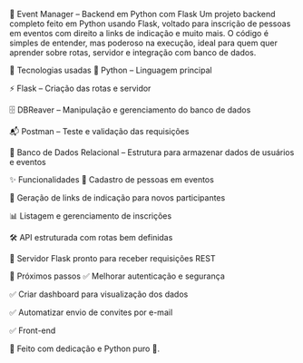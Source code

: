 🎯 Event Manager – Backend em Python com Flask
Um projeto backend completo feito em Python usando Flask, voltado para inscrição de pessoas em eventos com direito a links de indicação e muito mais.
O código é simples de entender, mas poderoso na execução, ideal para quem quer aprender sobre rotas, servidor e integração com banco de dados.

🚀 Tecnologias usadas
🐍 Python – Linguagem principal

⚡ Flask – Criação das rotas e servidor

🗄 DBReaver – Manipulação e gerenciamento do banco de dados

📬 Postman – Teste e validação das requisições

💾 Banco de Dados Relacional – Estrutura para armazenar dados de usuários e eventos

✨ Funcionalidades
📌 Cadastro de pessoas em eventos

🔗 Geração de links de indicação para novos participantes

📊 Listagem e gerenciamento de inscrições

🛠 API estruturada com rotas bem definidas

📡 Servidor Flask pronto para receber requisições REST

🎯 Próximos passos
✅ Melhorar autenticação e segurança

✅ Criar dashboard para visualização dos dados

✅ Automatizar envio de convites por e-mail

✅ Front-end

📌 Feito com dedicação e Python puro 🐍.




